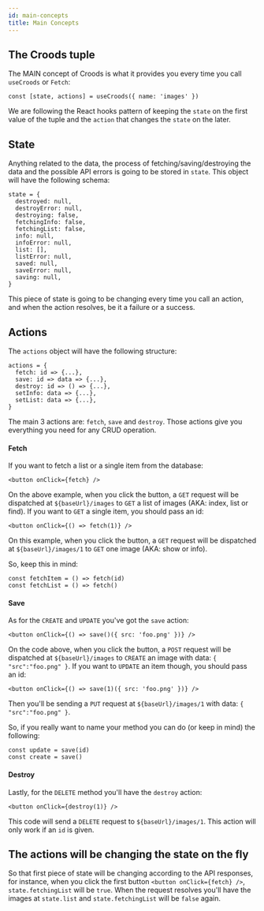 ```yaml
---
id: main-concepts
title: Main Concepts
---
```


## The Croods tuple

The MAIN concept of Croods is what it provides you every time you call `useCroods` or `Fetch`:

```
const [state, actions] = useCroods({ name: 'images' })
```

We are following the React hooks pattern of keeping the `state` on the first value of the tuple and the `action` that changes the `state` on the later.

## State

Anything related to the data, the process of fetching/saving/destroying the data and the possible API errors is going to be stored in `state`. This object will have the following schema:

```
state = {
  destroyed: null,
  destroyError: null,
  destroying: false,
  fetchingInfo: false,
  fetchingList: false,
  info: null,
  infoError: null,
  list: [],
  listError: null,
  saved: null,
  saveError: null,
  saving: null,
}
```

This piece of state is going to be changing every time you call an action, and when the action resolves, be it a failure or a success.

## Actions

The `actions` object will have the following structure:

```
actions = {
  fetch: id => {...},
  save: id => data => {...},
  destroy: id => () => {...},
  setInfo: data => {...},
  setList: data => {...},
}
```

The main 3 actions are: `fetch`, `save` and `destroy`. Those actions give you everything you need for any CRUD operation.

#### Fetch

If you want to fetch a list or a single item from the database:

```
<button onClick={fetch} />
```

On the above example, when you click the button, a `GET` request will be dispatched at `${baseUrl}/images` to `GET` a list of images (AKA: index, list or find).
If you want to `GET` a single item, you should pass an id:

```
<button onClick={() => fetch(1)} />
```

On this example, when you click the button, a `GET` request will be dispatched at `${baseUrl}/images/1` to `GET` one image (AKA: show or info).

So, keep this in mind:

```
const fetchItem = () => fetch(id)
const fetchList = () => fetch()
```

#### Save

As for the `CREATE` and `UPDATE` you've got the `save` action:

```
<button onClick={() => save()({ src: 'foo.png' })} />
```

On the code above, when you click the button, a `POST` request will be dispatched at `${baseUrl}/images` to `CREATE` an image with data: `{ "src":"foo.png" }`.
If you want to `UPDATE` an item though, you should pass an id:

```
<button onClick={() => save(1)({ src: 'foo.png' })} />
```

Then you'll be sending a `PUT` request at `${baseUrl}/images/1` with data: `{ "src":"foo.png" }`.

So, if you really want to name your method you can do (or keep in mind) the following:

```
const update = save(id)
const create = save()
```

#### Destroy

Lastly, for the `DELETE` method you'll have the `destroy` action:

```
<button onClick={destroy(1)} />
```

This code will send a `DELETE` request to `${baseUrl}/images/1`. This action will only work if an `id` is given.

## The actions will be changing the state on the fly

So that first piece of state will be changing according to the API responses, for instance, when you click the first button `<button onClick={fetch} />`, `state.fetchingList` will be `true`.
When the request resolves you'll have the images at `state.list` and `state.fetchingList` will be `false` again.
